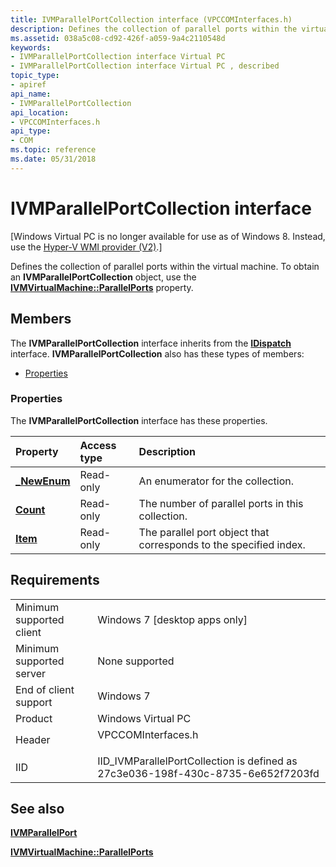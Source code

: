 ```yaml
---
title: IVMParallelPortCollection interface (VPCCOMInterfaces.h)
description: Defines the collection of parallel ports within the virtual machine. To obtain an IVMParallelPortCollection object, use the IVMVirtualMachine ParallelPorts property.
ms.assetid: 038a5c08-cd92-426f-a059-9a4c2110548d
keywords:
- IVMParallelPortCollection interface Virtual PC
- IVMParallelPortCollection interface Virtual PC , described
topic_type:
- apiref
api_name:
- IVMParallelPortCollection
api_location:
- VPCCOMInterfaces.h
api_type:
- COM
ms.topic: reference
ms.date: 05/31/2018
---
```


# IVMParallelPortCollection interface

\[Windows Virtual PC is no longer available for use as of Windows 8. Instead, use the [Hyper-V WMI provider (V2)](/windows/desktop/HyperV_v2/windows-virtualization-portal).\]

Defines the collection of parallel ports within the virtual machine. To obtain an **IVMParallelPortCollection** object, use the [**IVMVirtualMachine::ParallelPorts**](ivmvirtualmachine-parallelports.md) property.

## Members

The **IVMParallelPortCollection** interface inherits from the [**IDispatch**](/windows/win32/api/oaidl/nn-oaidl-idispatch) interface. **IVMParallelPortCollection** also has these types of members:

-   [Properties](#properties)

### Properties

The **IVMParallelPortCollection** interface has these properties.



| Property                                                           | Access type          | Description                                                                  |
|:-------------------------------------------------------------------|:---------------------|:-----------------------------------------------------------------------------|
| [**\_NewEnum**](ivmparallelportcollection--newenum.md)<br/> | Read-only<br/> | An enumerator for the collection.<br/>                                 |
| [**Count**](ivmparallelportcollection-count.md)<br/>        | Read-only<br/> | The number of parallel ports in this collection.<br/>                  |
| [**Item**](ivmparallelportcollection-item.md)<br/>          | Read-only<br/> | The parallel port object that corresponds to the specified index.<br/> |



 

## Requirements



|                                     |                                                                                               |
|-------------------------------------|-----------------------------------------------------------------------------------------------|
| Minimum supported client<br/> | Windows 7 \[desktop apps only\]<br/>                                                    |
| Minimum supported server<br/> | None supported<br/>                                                                     |
| End of client support<br/>    | Windows 7<br/>                                                                          |
| Product<br/>                  | Windows Virtual PC<br/>                                                                 |
| Header<br/>                   | <dl> <dt>VPCCOMInterfaces.h</dt> </dl> |
| IID<br/>                      | IID\_IVMParallelPortCollection is defined as 27c3e036-198f-430c-8735-6e652f7203fd<br/>  |



## See also

<dl> <dt>

[**IVMParallelPort**](ivmparallelport.md)
</dt> <dt>

[**IVMVirtualMachine::ParallelPorts**](ivmvirtualmachine-parallelports.md)
</dt> </dl>

 

